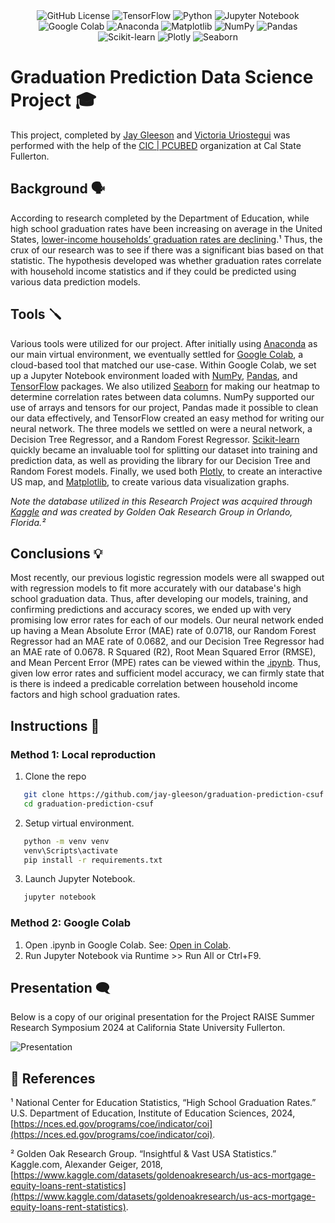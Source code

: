 <div align="center">
  <img alt="GitHub License" src="https://img.shields.io/github/license/jay-gleeson/graduation-prediction-csuf">
  <img src="https://img.shields.io/badge/TensorFlow-ff8f00?logo=tensorflow&amp;logoColor=white" alt="TensorFlow">
  <img src="https://img.shields.io/badge/Python-3776AB?logo=python&amp;logoColor=fff" alt="Python">
  <img src="https://img.shields.io/badge/Jupyter_Notebook-F37626?logo=jupyter&amp;logoColor=fff" alt="Jupyter Notebook">
  <img src="https://img.shields.io/badge/Google%20Colab-F9AB00?logo=googlecolab&amp;logoColor=fff" alt="Google Colab">
  <img src="https://img.shields.io/badge/Anaconda-44A833?logo=anaconda&amp;logoColor=fff" alt="Anaconda">
  <img src="https://custom-icon-badges.demolab.com/badge/Matplotlib-71D291?logo=matplotlib&amp;logoColor=fff" alt="Matplotlib">
  <img src="https://img.shields.io/badge/NumPy-4DABCF?logo=numpy&amp;logoColor=fff" alt="NumPy">
  <img src="https://img.shields.io/badge/Pandas-150458?logo=pandas&amp;logoColor=fff" alt="Pandas">
  <img src="https://img.shields.io/badge/-scikit--learn-%23F7931E?logo=scikit-learn&amp;logoColor=white" alt="Scikit-learn">
  <img src="https://img.shields.io/badge/Plotly-7A76FF?logo=plotly&amp;logoColor=fff" alt="Plotly">
  <img src="https://img.shields.io/badge/-Seaborn-6BA1AE?logo=seaborn&amp;logoColor=fff" alt="Seaborn">
</div>

# Graduation Prediction Data Science Project 🎓

This project, completed by [Jay Gleeson](https://www.github.com/jay-gleeson) and [Victoria Uriostegui](https://github.com/victoria-uriostegui/) was performed with the help of the [CIC | PCUBED](https://www.fullerton.edu/ecs/cicpcubed/) organization at Cal State Fullerton. 


## Background 🗣️

According to research completed by the Department of Education, while high school graduation rates have been increasing on average in the United States, [lower-income households’ graduation rates are declining](https://nces.ed.gov/programs/coe/indicator/coi/high-school-graduation-rates).¹ Thus, the crux of our research was to see if there was a significant bias based on that statistic. The hypothesis developed was whether graduation rates correlate with household income statistics and if they could be predicted using various data prediction models.
## Tools 🪛

Various tools were utilized for our project. After initially using [Anaconda](https://www.anaconda.com/products/navigator) as our main virtual environment, we eventually settled for [Google Colab](https://colab.research.google.com/), a cloud-based tool that matched our use-case. Within Google Colab, we set up a Jupyter Notebook environment loaded with [NumPy](https://numpy.org/), [Pandas](https://pandas.pydata.org/), and [TensorFlow](https://www.tensorflow.org/) packages. We also utilized [Seaborn](https://seaborn.pydata.org/) for making our heatmap to determine correlation rates between data columns. NumPy supported our use of arrays and tensors for our project, Pandas made it possible to clean our data effectively, and TensorFlow created an easy method for writing our neural network. The three models we settled on were a neural network, a Decision Tree Regressor, and a Random Forest Regressor. [Scikit-learn](https://scikit-learn.org/) quickly became an invaluable tool for splitting our dataset into training and prediction data, as well as providing the library for our Decision Tree and Random Forest models. Finally, we used both [Plotly](https://plotly.com/python/), to create an interactive US map, and [Matplotlib](https://matplotlib.org/), to create various data visualization graphs. 

*Note the database utilized in this Research Project was acquired through [Kaggle](https://www.kaggle.com/datasets/goldenoakresearch/us-acs-mortgage-equity-loans-rent-statistics) and was created by Golden Oak Research Group in Orlando, Florida.²*
## Conclusions 💡

Most recently, our previous logistic regression models were all swapped out with regression models to fit more accurately with our database's high school graduation data. Thus, after developing our models, training, and confirming predictions and accuracy scores, we ended up with very promising low error rates for each of our models. Our neural network ended up having a Mean Absolute Error (MAE) rate of 0.0718, our Random Forest Regressor had an MAE rate of 0.0682, and our Decision Tree Regressor had an MAE rate of 0.0678. R Squared (R2), Root Mean Squared Error (RMSE), and Mean Percent Error (MPE) rates can be viewed within the [.ipynb](data_science.ipynb). Thus, given low error rates and sufficient model accuracy, we can firmly state that is there is indeed a predicable correlation between household income factors and high school graduation rates. 

## Instructions 📝
### Method 1: Local reproduction
   1. Clone the repo
   ```bash 
      git clone https://github.com/jay-gleeson/graduation-prediction-csuf.git
      cd graduation-prediction-csuf
   ```
   2. Setup virtual environment.
   ```bash
      python -m venv venv
      venv\Scripts\activate
      pip install -r requirements.txt
   ```
   3. Launch Jupyter Notebook.
   ```bash
      jupyter notebook
   ```

### Method 2: Google Colab
1. Open .ipynb in Google Colab.
   See: [Open in Colab](data_science.ipynb).
2. Run Jupyter Notebook via Runtime >> Run All or Ctrl+F9.


## Presentation 🗨️

Below is a copy of our original presentation for the Project RAISE Summer Research Symposium 2024 at California State University Fullerton.

![Presentation](https://github.com/user-attachments/assets/27b24758-c3ee-4810-8fa4-c8e6a8e6f0cb)


## 📖 References
¹ National Center for Education Statistics, “High School Graduation Rates.” U.S. Department of Education, Institute of Education Sciences, 2024, [https://nces.ed.gov/programs/coe/indicator/coi](https://nces.ed.gov/programs/coe/indicator/coi).

² Golden Oak Research Group. “Insightful & Vast USA Statistics.” Kaggle.com, Alexander Geiger, 2018, [https://www.kaggle.com/datasets/goldenoakresearch/us-acs-mortgage-equity-loans-rent-statistics](https://www.kaggle.com/datasets/goldenoakresearch/us-acs-mortgage-equity-loans-rent-statistics).

